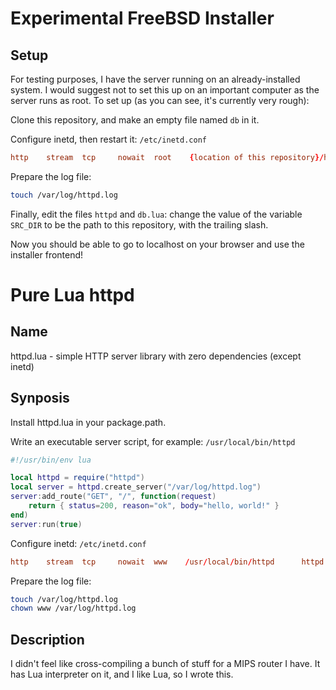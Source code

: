 # Experimental FreeBSD Installer

## Setup

For testing purposes, I have the server running on an already-installed
system. I would suggest not to set this up on an important computer as the
server runs as root. To set up (as you can see, it's currently very rough):

Clone this repository, and make an empty file named `db` in it.

Configure inetd, then restart it:
`/etc/inetd.conf`
```conf
http    stream  tcp     nowait  root    {location of this repository}/httpd      httpd
```

Prepare the log file:
```sh
touch /var/log/httpd.log
```

Finally, edit the files `httpd` and `db.lua`: change the value of the variable
`SRC_DIR` to be the path to this repository, with the trailing slash.

Now you should be able to go to localhost on your browser and use the installer
frontend!

# Pure Lua httpd

## Name

httpd.lua - simple HTTP server library with zero dependencies (except inetd)

## Synposis

Install httpd.lua in your package.path.

Write an executable server script, for example:
`/usr/local/bin/httpd`
```lua
#!/usr/bin/env lua

local httpd = require("httpd")
local server = httpd.create_server("/var/log/httpd.log")
server:add_route("GET", "/", function(request)
    return { status=200, reason="ok", body="hello, world!" }
end)
server:run(true)
```

Configure inetd:
`/etc/inetd.conf`
```conf
http    stream  tcp     nowait  www    /usr/local/bin/httpd      httpd
```

Prepare the log file:
```sh
touch /var/log/httpd.log
chown www /var/log/httpd.log
```

## Description

I didn't feel like cross-compiling a bunch of stuff for a MIPS router I
have.  It has Lua interpreter on it, and I like Lua, so I wrote this.
